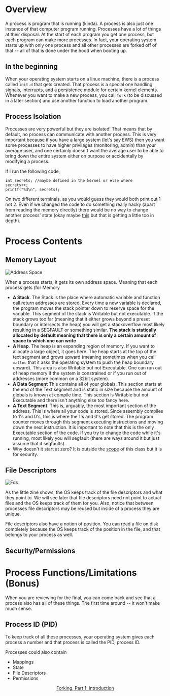 # Overview

A process is program that is running (kinda). A process is also just one instance of that computer program running. Processes have a lot of things at their disposal. At the start of each program you get one process, but each program can make more processes. In fact, your operating system starts up with only one process and all other processes are forked off of that -- all of that is done under the hood when booting up.

## In the beginning

When your operating system starts on a linux machine, there is a process called `init.d` that gets created. That process is a special one handling signals, interrupts, and a persistence module for certain kernel elements. Whenever you want to make a new process, you call `fork` (to be discussed in a later section) and use another function to load another program.

## Process Isolation

Processes are very powerful but they are isolated! That means that by default, no process can communicate with another process. This is very important because if you have a large system (let's say EWS) then you want some processes to have higher privilages (monitoring, admin) than your average user, and one certainly doesn't want the average user to be able to bring down the entire system either on purpose or accidentally by modifying a process.

If I run the following code,

```
int secrets; //maybe defined in the kernel or else where
secrets++;
printf("%d\n", secrets);
```

On two different terminals, as you would guess they would both print out 1 not 2. Even if we changed the code to do something really hacky (apart from reading the memory directly) there would be no way to change another process' state (okay maybe [this](https://en.wikipedia.org/wiki/Dirty_COW) but that is getting a little too in depth).

# Process Contents

## Memory Layout

![Address Space](http://flylib.com/books/2/830/1/html/2/images/09fig9_3.jpg)

When a process starts, it gets its own address space. Meaning that each process gets (for Memory
* **A Stack**. The Stack is the place where automatic variable and function call return addresses are stored. Every time a new variable is declared, the program moves the stack pointer down to reserve space for the variable. This segment of the stack is Writable but not executable. If the stack grows too far (meaning that it either grows beyond a preset boundary or intersects the heap) you will get a stackoverflow most likely resulting in a SEGFAULT or something similar. **The stack is statically allocated by default meaning that there is only a certain amount of space to which one can write**
* **A Heap**. The heap is an expanding region of memory. If you want to allocate a large object, it goes here. The heap starts at the top of the text segment and grows upward (meaning sometimes when you call `malloc` that it asks the operating system to push the heap boundary upward). This area is also Writable but not Executable. One can run out of heap memory if the system is constrained or if you run out of addresses (more common on a 32bit system).
* **A Data Segment** This contains all of your globals. This section starts at the end of the Text segment and is static in size because the amount of globals is known at compile time. This section is Writable but not Executable and there isn't anything else too fancy here.
* **A Text Segment**. This is, arguably, the most important section of the address. This is where all your code is stored. Since assembly compiles to 1's and 0's, this is where the 1's and 0's get stored. The program counter moves through this segment executing instructions and moving down the next instruction. It is important to note that this is the only Executable section of the code. If you try to change the code while it's running, most likely you will segfault (there are ways around it but just assume that it segfaults).
* Why doesn't it start at zero? It is outside the [scope](https://en.wikipedia.org/wiki/Address_space_layout_randomization) of this class but it is for security.

## File Descriptors

![Fds](https://drawings.jvns.ca/drawings/file-descriptors.svg)

As the little zine shows, the OS keeps track of the file descriptors and what they point to. We will see later that file descriptors need not point to actual files and the OS keeps track of them for you. Also, notice that between processes file descriptors may be reused but inside of a process they are unique.

File descriptors also have a notion of position. You can read a file on disk completely because the OS keeps track of the position in the file, and that belongs to your process as well.

## Security/Permissions

# Process Functions/Limitations (Bonus)

When you are reviewing for the final, you can come back and see that a process also has all of these things. The first time around -- it won't make much sense.

## Process ID (PID)

To keep track of all these processes, your operating system gives each process a number and that process is called the PID, process ID.

Processes could also contain
* Mappings
* State
* File Descriptors
* Permissions

<div align="center">
<a href="https://github.com/angrave/SystemProgramming/wiki/Forking%2C-Part-1%3A-Introduction">
Forking, Part 1: Introduction
</a>
</div>